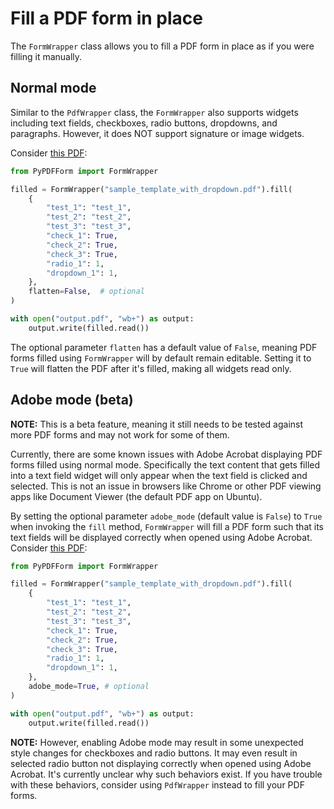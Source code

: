 # Fill a PDF form in place

The `FormWrapper` class allows you to fill a PDF form in place as if you were filling it manually.

## Normal mode

Similar to the `PdfWrapper` class, the `FormWrapper` also supports widgets including text fields, checkboxes, radio 
buttons, dropdowns, and paragraphs. However, it does NOT support signature or image widgets.

Consider [this PDF](https://github.com/BhanuRathore21/PyPDFForm/raw/master/pdf_samples/dropdown/sample_template_with_dropdown.pdf):

```python
from PyPDFForm import FormWrapper

filled = FormWrapper("sample_template_with_dropdown.pdf").fill(
    {
        "test_1": "test_1",
        "test_2": "test_2",
        "test_3": "test_3",
        "check_1": True,
        "check_2": True,
        "check_3": True,
        "radio_1": 1,
        "dropdown_1": 1,
    },
    flatten=False,  # optional
)

with open("output.pdf", "wb+") as output:
    output.write(filled.read())
```

The optional parameter `flatten` has a default value of `False`, meaning PDF forms filled using `FormWrapper` will by 
default remain editable. Setting it to `True` will flatten the PDF after it's filled, making all widgets read only.

## Adobe mode (beta)

**NOTE:** This is a beta feature, meaning it still needs to be tested against more PDF forms and may not work for 
some of them.

Currently, there are some known issues with Adobe Acrobat displaying PDF forms filled using normal mode. 
Specifically the text content that gets filled into a text field widget will only appear when the text field is clicked 
and selected. This is not an issue in browsers like Chrome or other PDF viewing apps like Document Viewer 
(the default PDF app on Ubuntu).

By setting the optional parameter `adobe_mode` (default value is `False`) to `True` when invoking the `fill` 
method, `FormWrapper` will fill a PDF form such that its text 
fields will be displayed correctly when opened using Adobe Acrobat. Consider [this PDF](https://github.com/BhanuRathore21/PyPDFForm/raw/master/pdf_samples/dropdown/sample_template_with_dropdown.pdf):

```python
from PyPDFForm import FormWrapper

filled = FormWrapper("sample_template_with_dropdown.pdf").fill(
    {
        "test_1": "test_1",
        "test_2": "test_2",
        "test_3": "test_3",
        "check_1": True,
        "check_2": True,
        "check_3": True,
        "radio_1": 1,
        "dropdown_1": 1,
    },
    adobe_mode=True, # optional
)

with open("output.pdf", "wb+") as output:
    output.write(filled.read())
```

**NOTE:** However, enabling Adobe mode may result in some unexpected style changes for checkboxes and radio buttons. It 
may even result in selected radio button not displaying correctly when opened using Adobe Acrobat. It's currently 
unclear why such behaviors exist. If you have trouble with these behaviors, consider using `PdfWrapper` instead to 
fill your PDF forms.
